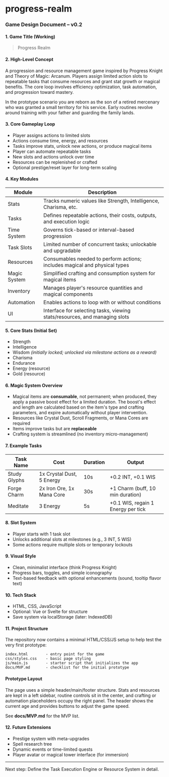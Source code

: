 # progress-realm
### Game Design Document – v0.2

#### 1. Game Title (Working)

> Progress Realm

#### 2. High-Level Concept

A progression and resource management game inspired by Progress Knight and Theory of Magic: Arcanum. Players assign limited action slots to repeatable tasks that consume resources and grant stat growth or magical benefits. The core loop involves efficiency optimization, task automation, and progression toward mastery.

In the prototype scenario you are reborn as the son of a retired mercenary who was granted a small territory for his service. Early routines revolve around training with your father and guarding the family lands.

#### 3. Core Gameplay Loop

* Player assigns actions to limited slots
* Actions consume time, energy, and resources
* Tasks improve stats, unlock new actions, or produce magical items
* Player can automate repeatable tasks
* New slots and actions unlock over time
* Resources can be replenished or crafted
* Optional prestige/reset layer for long-term scaling

#### 4. Key Modules

| Module       | Description                                                                |
| ------------ | -------------------------------------------------------------------------- |
| Stats        | Tracks numeric values like Strength, Intelligence, Charisma, etc.          |
| Tasks        | Defines repeatable actions, their costs, outputs, and execution logic      |
| Time System  | Governs tick-based or interval-based progression                           |
| Task Slots   | Limited number of concurrent tasks; unlockable and upgradable              |
| Resources    | Consumables needed to perform actions; includes magical and physical types |
| Magic System | Simplified crafting and consumption system for magical items               |
| Inventory    | Manages player's resource quantities and magical components                |
| Automation   | Enables actions to loop with or without conditions                         |
| UI           | Interface for selecting tasks, viewing stats/resources, and managing slots |

#### 5. Core Stats (Initial Set)

* Strength
* Intelligence
* Wisdom *(initially locked; unlocked via milestone actions as a reward)*
* Charisma
* Endurance
* Energy (resource)
* Gold (resource)

#### 6. Magic System Overview

* Magical items are **consumable**, not permanent; when produced, they apply a passive boost effect for a limited duration. The boost's effect and length are calculated based on the item's type and crafting parameters, and expire automatically without player intervention.
* Resources like Crystal Dust, Scroll Fragments, or Mana Cores are required
* Items improve tasks but are **replaceable**
* Crafting system is streamlined (no inventory micro-management)

#### 7. Example Tasks

| Task Name    | Cost                      | Duration | Output                             |
| ------------ | ------------------------- | -------- | ---------------------------------- |
| Study Glyphs | 1x Crystal Dust, 5 Energy | 10s      | +0.2 INT, +0.1 WIS                 |
| Forge Charm  | 2x Iron Ore, 1x Mana Core | 30s      | +1 Charm (buff, 10 min duration)   |
| Meditate     | 3 Energy                  | 5s       | +0.1 WIS, regain 1 Energy per tick |

#### 8. Slot System

* Player starts with 1 task slot
* Unlocks additional slots at milestones (e.g., 3 INT, 5 WIS)
* Some actions require multiple slots or temporary lockouts

#### 9. Visual Style

* Clean, minimalist interface (think Progress Knight)
* Progress bars, toggles, and simple iconography
* Text-based feedback with optional enhancements (sound, tooltip flavor text)

#### 10. Tech Stack

* HTML, CSS, JavaScript
* Optional: Vue or Svelte for structure
* Save system via localStorage (later: IndexedDB)

#### 11. Project Structure

The repository now contains a minimal HTML/CSS/JS setup to help test the very first prototype:

```
index.html        - entry point for the game
css/styles.css    - basic page styling
js/main.js        - starter script that initializes the app
docs/MVP.md       - checklist for the initial prototype
```

#### Prototype Layout

The page uses a simple header/main/footer structure. Stats and resources are kept in a left sidebar, routine controls sit in the center, and crafting or automation placeholders occupy the right panel. The header shows the current age and provides buttons to adjust the game speed.

See **docs/MVP.md** for the MVP list.

#### 12. Future Extensions

* Prestige system with meta-upgrades
* Spell research tree
* Dynamic events or time-limited quests
* Player avatar or magical tower interface (for immersion)

---

Next step: Define the Task Execution Engine or Resource System in detail.
